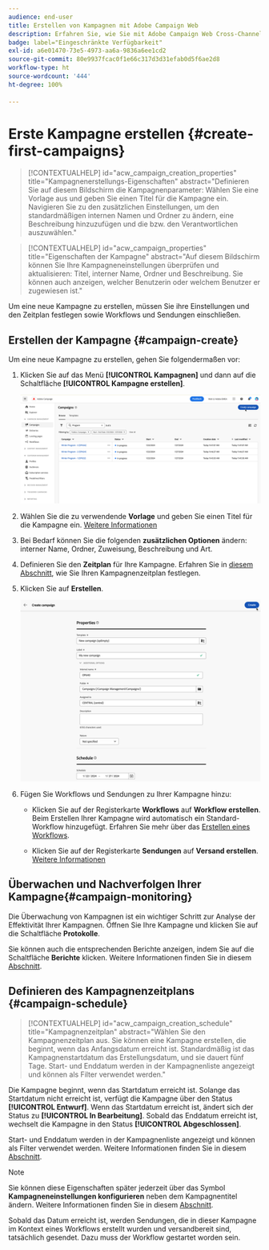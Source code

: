 ```yaml
---
audience: end-user
title: Erstellen von Kampagnen mit Adobe Campaign Web
description: Erfahren Sie, wie Sie mit Adobe Campaign Web Cross-Channel-Kampagnen erstellen
badge: label="Eingeschränkte Verfügbarkeit"
exl-id: a6e01470-73e5-4973-aa6a-9836a6ee1cd2
source-git-commit: 80e9937fcac0f1e66c317d3d31efab0d5f6ae2d8
workflow-type: ht
source-wordcount: '444'
ht-degree: 100%

---
```



# Erste Kampagne erstellen {#create-first-campaigns}

>[!CONTEXTUALHELP]
>id="acw_campaign_creation_properties"
>title="Kampagnenerstellungs-Eigenschaften"
>abstract="Definieren Sie auf diesem Bildschirm die Kampagnenparameter: Wählen Sie eine Vorlage aus und geben Sie einen Titel für die Kampagne ein. Navigieren Sie zu den zusätzlichen Einstellungen, um den standardmäßigen internen Namen und Ordner zu ändern, eine Beschreibung hinzuzufügen und die bzw. den Verantwortlichen auszuwählen."

>[!CONTEXTUALHELP]
>id="acw_campaign_properties"
>title="Eigenschaften der Kampagne"
>abstract="Auf diesem Bildschirm können Sie Ihre Kampagneneinstellungen überprüfen und aktualisieren: Titel, interner Name, Ordner und Beschreibung. Sie können auch anzeigen, welcher Benutzerin oder welchem Benutzer er zugewiesen ist."

Um eine neue Kampagne zu erstellen, müssen Sie ihre Einstellungen und den Zeitplan festlegen sowie Workflows und Sendungen einschließen.

## Erstellen der Kampagne {#campaign-create}

Um eine neue Kampagne zu erstellen, gehen Sie folgendermaßen vor:

1. Klicken Sie auf das Menü **[!UICONTROL Kampagnen]** und dann auf die Schaltfläche **[!UICONTROL Kampagne erstellen]**.

   ![Erstellen einer neuen Kampagne](assets/create-campaign-button.png)

1. Wählen Sie die zu verwendende **Vorlage** und geben Sie einen Titel für die Kampagne ein. [Weitere Informationen](manage-campaigns.md#manage-campaign-templates)
1. Bei Bedarf können Sie die folgenden **zusätzlichen Optionen** ändern: interner Name, Ordner, Zuweisung, Beschreibung und Art.
1. Definieren Sie den **Zeitplan** für Ihre Kampagne. Erfahren Sie in [diesem Abschnitt](#campaign-schedule), wie Sie Ihren Kampagnenzeitplan festlegen.
1. Klicken Sie auf **Erstellen**.

   ![Erstellen von Kampagneneigenschaften](assets/create-a-campaign-properties.png)

1. Fügen Sie Workflows und Sendungen zu Ihrer Kampagne hinzu:

   * Klicken Sie auf der Registerkarte **Workflows** auf **Workflow erstellen**. Beim Erstellen Ihrer Kampagne wird automatisch ein Standard-Workflow hinzugefügt. Erfahren Sie mehr über das [Erstellen eines Workflows](../workflows/create-workflow.md).

   * Klicken Sie auf der Registerkarte **Sendungen** auf **Versand erstellen**. [Weitere Informationen](../msg/gs-messages.md)

## Überwachen und Nachverfolgen Ihrer Kampagne{#campaign-monitoring}

Die Überwachung von Kampagnen ist ein wichtiger Schritt zur Analyse der Effektivität Ihrer Kampagnen. Öffnen Sie Ihre Kampagne und klicken Sie auf die Schaltfläche **Protokolle**.

Sie können auch die entsprechenden Berichte anzeigen, indem Sie auf die Schaltfläche **Berichte** klicken. Weitere Informationen finden Sie in diesem [Abschnitt](../reporting/campaign-reports.md).


## Definieren des Kampagnenzeitplans {#campaign-schedule}

>[!CONTEXTUALHELP]
>id="acw_campaign_creation_schedule"
>title="Kampagnenzeitplan"
>abstract="Wählen Sie den Kampagnenzeitplan aus. Sie können eine Kampagne erstellen, die beginnt, wenn das Anfangsdatum erreicht ist. Standardmäßig ist das Kampagnenstartdatum das Erstellungsdatum, und sie dauert fünf Tage. Start- und Enddatum werden in der Kampagnenliste angezeigt und können als Filter verwendet werden."


Die Kampagne beginnt, wenn das Startdatum erreicht ist. Solange das Startdatum nicht erreicht ist, verfügt die Kampagne über den Status **[!UICONTROL Entwurf]**. Wenn das Startdatum erreicht ist, ändert sich der Status zu **[!UICONTROL In Bearbeitung]**. Sobald das Enddatum erreicht ist, wechselt die Kampagne in den Status **[!UICONTROL Abgeschlossen]**.

Start- und Enddatum werden in der Kampagnenliste angezeigt und können als Filter verwendet werden. Weitere Informationen finden Sie in diesem [Abschnitt](manage-campaigns.md#access-campaigns).

>[!NOTE]
>
>Sie können diese Eigenschaften später jederzeit über das Symbol **Kampagneneinstellungen konfigurieren** neben dem Kampagnentitel ändern. Weitere Informationen finden Sie in diesem [Abschnitt](gs-campaigns.md#campaign-dashboard).

Sobald das Datum erreicht ist, werden Sendungen, die in dieser Kampagne im Kontext eines Workflows erstellt wurden und versandbereit sind, tatsächlich gesendet. Dazu muss der Workflow gestartet worden sein.


<!--
    +++WORKF
++screen
## Create a cross-channel campaign {#cross-channel-campaign}


In a cross-channel campaign, a single marketing communication uses different channels. Data is passed between the channels. The customer receives communication through multiple channels based on, for example, their interaction with the previous communication.

-->
<!--
existing campaign: settings button -> properties like when creation
schedule in header


About plans, programs and campaigns
Adobe Campaign allows you to plan marketing campaigns in which you can create and manage different types of activities: emails, SMS messages, push notifications, workflows, landing pages. These campaigns and their contents can be gathered into programs.

The programs and campaigns allow you to regroup and view the different marketing activities that are linked to them.

A program may contain other programs as well as campaigns, workflows, and landing pages. It appears in the timeline and help you organize your marketing activities: you can separate them by country, by brand, by unit, etc.
A campaign enables you to gather all the marketing activities of your choice under a single entity. A campaign may contain emails, SMS, push notifications, direct mails, workflows, and landing pages.
To better organize your marketing plans, Adobe recommends the following hierarchy: Program > Sub-programs > Campaigns > Workflows > Deliveries.

Reports on programs and campaigns allow you to analyze their impact. For example, you can build reports at the campaign level to aggregate data on all deliveries contained in that campaign.

Related topics:

Timeline
About dynamic reports
Creating a campaign
In programs and sub-programs, you can add campaigns. Campaigns can contain marketing activities such as emails, SMS, push notifications, workflows, and landing pages.

From the Adobe Campaign home page, select the Programs & Campaigns card and access a program or sub-program.

Click on the Create button and select Campaign.

In the Creation mode screen, select a campaign type.



The campaign types available are based on templates defined in Resources > Templates > Campaign templates. For more on this, refer to the Managing templates section.

In the Properties screen, enter the name and ID of the campaign.

Select a start and end date to your campaign. These dates only apply to the campaign itself.



Click on Create to confirm the creation of the campaign.

The campaign is created and displayed. Use the Create button to add marketing activities to your campaign.

NOTE
Depending on your license agreement, you may access only some of these activities.

You can also create a campaign from the marketing activity list. You can choose to link the marketing activity to a parent program or sub-program via the properties window of the campaign.


Programs and campaigns icons and statuses
Each program and each campaign in the list has a visual symbol and an icon whose color indicates the execution status. This status depends on the validity period of the program or the campaign.

Gray: the program/campaign has not yet started - Editing status.
Blue: the program/campaign is in progress - In progress status.
Green: the program/campaign has finished - Finished status. By default, the current date is automatically shown as the validity start date and the end date is calculated according to the start date (D+186 days). You can change these dates in the program or campaign properties.


Business.Adobe.com resources
-->
